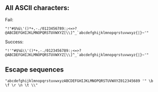 ## All ASCII characters:

Fail:

```
"!"#$%&\'()*+,-./0123456789:;<=>?@ABCDEFGHIJKLMNOPQRSTUVWXYZ[\\]^_`abcdefghijklmnopqrstuvwxyz{|}~'"
```

Success:

```
"!'"#$%&\\'()*+,-./0123456789:;<=>?@ABCDEFGHIJKLMNOPQRSTUVWXYZ[\\]^_`abcdefghijklmnopqrstuvwxyz{|}~'"

```
## Escape sequences

```
"abcdefghijklmnopqrstuvwxyzABCDEFGHIJKLMNOPQRSTUVWXYZ012345689 '" \b \f \r \n \t \\"
```

